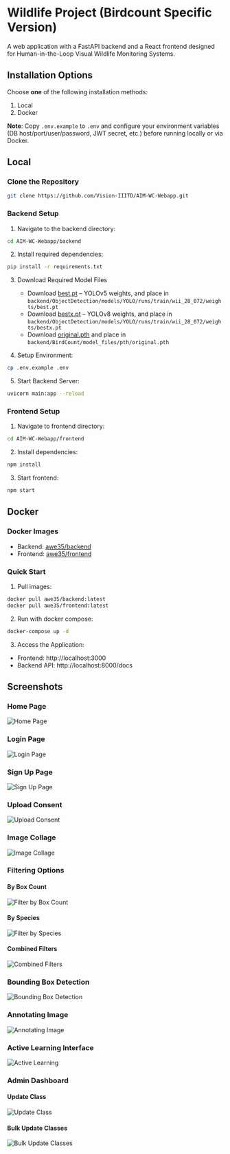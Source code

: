 # Wildlife Project (Birdcount Specific Version)
A web application with a FastAPI backend and a React frontend designed for Human-in-the-Loop Visual Wildlife Monitoring Systems.

## Installation Options
Choose **one** of the following installation methods:
1. Local 
2. Docker

**Note**: Copy `.env.example` to `.env` and configure your environment variables (DB host/port/user/password, JWT secret, etc.) before running locally or via Docker.

## Local
### Clone the Repository
```bash
git clone https://github.com/Vision-IIITD/AIM-WC-Webapp.git
```

### Backend Setup
1. Navigate to the backend directory:
```bash
cd AIM-WC-Webapp/backend
```

2. Install required dependencies:  
```bash 
pip install -r requirements.txt
```

3. Download Required Model Files
   * Download [best.pt](https://drive.google.com/file/d/1jtUWahpwsVpe2QuLxC60z6pPBoZd7KgT/view) – YOLOv5 weights, and place in `backend/ObjectDetection/models/YOLO/runs/train/wii_28_072/weights/best.pt`
   * Download [bestx.pt](https://drive.google.com/file/d/1v6GjHgQtpGLUnchG0KUaTBUYGx4PQ1Rk/view) – YOLOv8 weights, and place in `backend/ObjectDetection/models/YOLO/runs/train/wii_28_072/weights/bestx.pt`
   * Download [original.pth](https://drive.google.com/file/d/1MiVNz53icmq-Miyn2ML3w0EELx1WDqHi/view) and place in `backend/BirdCount/model_files/pth/original.pth`

4. Setup Environment:
```bash
cp .env.example .env
```

5. Start Backend Server:
```bash
uvicorn main:app --reload
```

### Frontend Setup
1. Navigate to frontend directory:
```bash
cd AIM-WC-Webapp/frontend
```

2. Install dependencies:
```bash
npm install
```

3. Start frontend:
```bash
npm start
```

## Docker
### Docker Images 
* Backend: [awe35/backend](https://hub.docker.com/r/awe35/backend)
* Frontend: [awe35/frontend](https://hub.docker.com/r/awe35/frontend)

### Quick Start
1. Pull images:
```bash
docker pull awe35/backend:latest
docker pull awe35/frontend:latest
```

2. Run with docker compose:
```bash
docker-compose up -d
```

3. Access the Application:
* Frontend: http://localhost:3000
* Backend API: http://localhost:8000/docs

## Screenshots

### Home Page
![Home Page](./images/HomePage.png)

### Login Page
![Login Page](./images/LoginPage.png)

### Sign Up Page
![Sign Up Page](./images/SignUpPage.png)

### Upload Consent
![Upload Consent](./images/Consent.png)

### Image Collage
![Image Collage](./images/Collage.png)

### Filtering Options
#### By Box Count
![Filter by Box Count](./images/FilterBoxCount.png)
#### By Species
![Filter by Species](./images/FilterSpecies.png)
#### Combined Filters
![Combined Filters](./images/FilterCombined.png)

### Bounding Box Detection
![Bounding Box Detection](./images/Annotation.png)

### Annotating Image
![Annotating Image](./images/ActiveLearningAnnotation.png)

### Active Learning Interface
![Active Learning](./images/ActiveLearning.png)

### Admin Dashboard
#### Update Class
![Update Class](./images/ClassUpdate.png)
#### Bulk Update Classes
![Bulk Update Classes](./images/ClassBulkUpdate.png)
